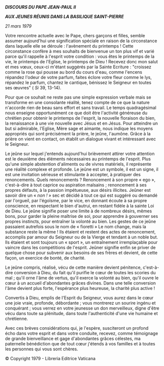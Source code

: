 ***DISCOURS DU PAPE JEAN-PAUL II***

***AUX JEUNES RÉUNIS DANS LA BASILIQUE SAINT-PIERRE***

*21 mars 1979*

Votre rencontre actuelle avec le Pape, chers garçons et filles, semble assumer aujourd'hui une signification spéciale en raison de la circonstance dans laquelle elle se déroule : l'avènement du printemps ! Cette circonstance confère à mes souhaits de bienvenue un ton plus vif et varié parce qu'il rappelle à l'esprit votre condition : vous êtes le printemps de la vie, le printemps de l'Eglise, le printemps de Dieu ! Recevez donc mon salut et mes vœux, ceux-ci m'étant suggérés par la Sainte Ecriture : "croissez comme la rose qui pousse au bord du cours d'eau, comme l'encens répandez l'odeur de votre parfum, faites éclore votre fleur comme le lys, répandez le parfum, chantez le cantique, bénissez le Seigneur en toutes ses œuvres" ( *Si* 39, 13-14).

Pour que ce souhait ne reste pas une simple expression verbale mais se transforme en une consolante réalité, tenez compte de ce que la nature n'accorde rien de beau sans effort et sans travail. Le temps quadragésimal nous enseigne opportunément ce que doit être l'activité généreuse du chrétien pour obtenir le printemps de l'esprit, la nouvelle floraison du bien, la renaissance à une vie nouvelle avec Jésus et en Jésus. Pour atteindre un but si admirable, l'Eglise, Mère sage et aimante, nous indique les moyens appropriés qui sont précisément la prière, le jeûne, l'aumône. Grâce à la prière on vient en contact, on établit un dialogue vivant et intéressant avec le Seigneur.

Le jeûne sur lequel j'entends aujourd'hui brièvement attirer votre attention est le deuxième des éléments nécessaires au printemps de l'esprit. Plus qu'une simple abstention d'aliments ou de vivres matériels, il représente une réalité complexe et profonde. Le jeûne est un symbole, il est un signe, il est une invitation sérieuse et stimulante à accepter, à pratiquer des renoncements. Quels renoncements ? Renoncement à son propre « ego », c'est-à-dire à tout caprice ou aspiration malsains ; renoncement à ses propres défauts, à la passion impétueuse, aux désirs illicites. Jeûner est savoir dire un « *non !* » sec et décidé à tout ce qui est suggéré ou demandé par l'orgueil, par l'égoïsme, par le vice, en donnant écoute à sa propre conscience, en respectant le bien d'autrui, en restant fidèle à la sainte Loi de Dieu. Le jeûne signifie poser une limite à de nombreux désirs, mêmes bons, pour garder la pleine maîtrise de soi, pour apprendre à gouverner ses propres instincts, pour entraîner la volonté au bien. Les gestes de ce jeûne passaient autrefois sous le nom de « fioretti » Le nom change, mais la substance reste la même ! Ils étaient et restent des actes de renoncement, accomplis par amour du Seigneur ou de la Vierge et tendant à un noble but. Ils étaient et sont toujours un « sport », un entraînement irremplaçable pour vaincre dans les compétitions de l'esprit. Jeûner signifie enfin se priver de quelque chose pour subvenir aux besoins de ses frères et devient, de cette façon, un exercice de bonté, de charité.

Le jeûne compris, réalisé, vécu de cette manière devient pénitence, c'est-à-dire conversion à Dieu, du fait qu'il purifie le cœur de toutes les scories du mal ; qu'il orne l'âme de vertus, qu'il exerce la volonté au bien, qu'il ouvre le cœur à un accueil d'abondantes grâces divines. Dans une telle conversion l'âme devient plus forte, l'espérance plus heureuse, la charité plus active !

Convertis à Dieu, emplis de l'Esprit du Seigneur, vous aurez dans le cœur une joie vraie, profonde, débordante ; vous montrerez un sourire ingénu et conquérant ; vous verrez en votre jeunesse un don merveilleux, digne d'être vécu dans toute sa plénitude, dans toute l'authenticité d'une vie humaine et chrétienne.

Avec ces brèves considérations qui, je l'espère, susciteront un profond écho dans votre esprit et dans votre conduite, recevez, comme témoignage de grande bienveillance et gage d'abondantes grâces célestes, ma paternelle bénédiction que de tout cœur j'étends à vos familles et à toutes les personnes qui vous sont chères.

© Copyright 1979 - Libreria Editrice Vaticana
